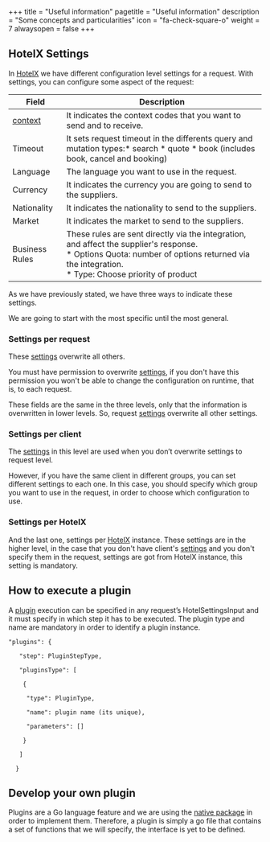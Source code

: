 +++
title = "Useful information"
pagetitle = "Useful information"
description = "Some concepts and particularities"
icon = "fa-check-square-o"
weight = 7
alwaysopen = false
+++

## HotelX Settings

In [HotelX](/hotelx/) we have different configuration level settings for a request. With settings, you can configure some aspect of the request:


| Field  | Description |
|----|-----|
| [context](/hotelx/concepts/accesses-supplier-context/#context) | It indicates the context codes that you want to send and to receive.|
| Timeout | It sets request timeout in the differents query and mutation types:* search * quote * book (includes book, cancel and booking) |
|Language|The language you want to use in the request.|
|Currency|It indicates the currency you are going to send to the suppliers.|
|Nationality|It indicates the nationality to send to the suppliers.|
|Market|It indicates the market to send to the suppliers.|
|Business Rules|These rules are sent directly via the integration, and affect the supplier's response.<br>* Options Quota: number of options returned via the integration.<br>* Type: Choose priority of product |

As we have previously stated, we have three ways to indicate these settings.

We are going to start with the most specific until the most general.

### Settings per request

These [settings](/hotelx/concepts/settings/) overwrite all others.

You must have permission to overwrite [settings](/hotelx/concepts/settings/), if you don't have this permission you won't be able to change the configuration on runtime, that is, to each request.

These fields are the same in the three levels, only that the information is overwritten in lower levels. So, request [settings](/hotelx/concepts/settings/) overwrite all other settings.

### Settings per client

The [settings](/hotelx/concepts/settings/) in this level are used when you don’t overwrite settings to request level.

However, if you have the same client in different groups, you can set different settings to each one. In this case, you should specify which group you want to use in the request, in order to choose which configuration to use.

### Settings per HotelX

And the last one, settings per [HotelX](/hotelx/) instance. These settings are in the higher level, in the case that you don't have client's [settings](/hotelx/concepts/settings/) and you don't specify them in the request, settings are got from HotelX instance, this setting is mandatory.

## How to execute a plugin

A [plugin](/hotelx/plugins/) execution can be specified in any request’s HotelSettingsInput and it must specify in which step it has to be executed. The plugin type and name are mandatory in order to identify a plugin instance.

```
"plugins": {

   "step": PluginStepType,

   "pluginsType": [

    {

     "type": PluginType,

     "name": plugin name (its unique),

     "parameters": []

    }

   ]

  }
```

## Develop your own plugin

Plugins are a Go language feature and we are using the [native package](https://golang.org/pkg/plugin/) in order to implement them. Therefore, a plugin is simply a go file that contains a set of functions that we will specify, the interface is yet to be defined.
